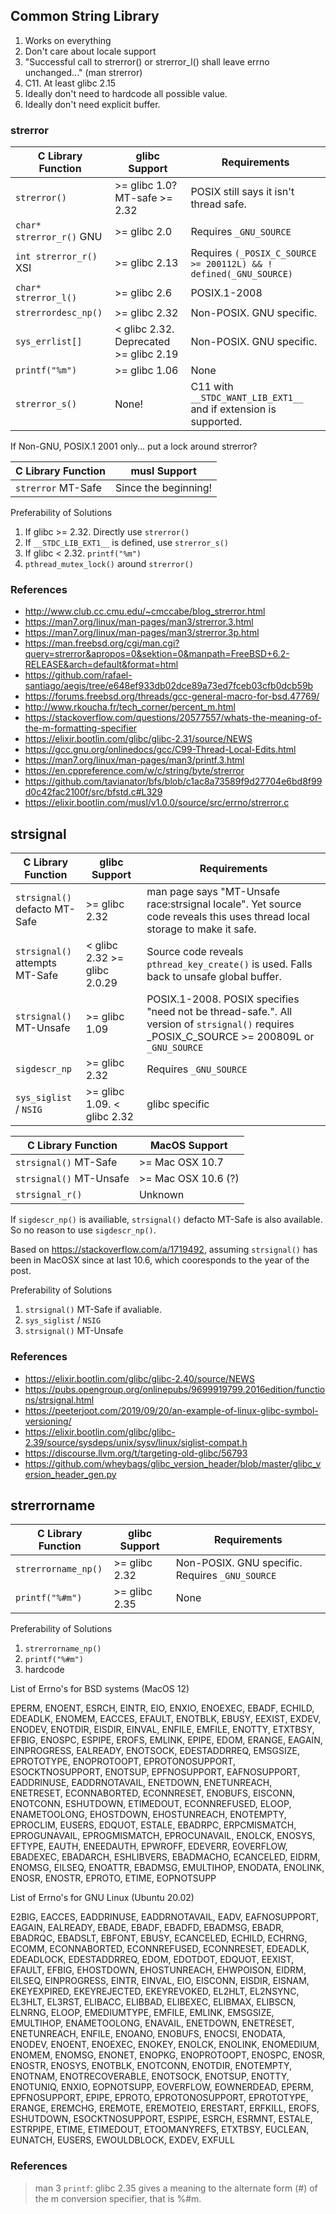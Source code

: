 ## Common String Library

1. Works on everything
2. Don't care about locale support
3. "Successful call to strerror() or strerror_l() shall leave errno unchanged..." (man strerror)
4. C11. At least glibc 2.15
5. Ideally don't need to hardcode all possible value.
6. Ideally don't need explicit buffer.

### strerror

| C Library Function       | glibc Support                          | Requirements                                                      |
| ------------------------ | -------------------------------------- | ----------------------------------------------------------------- |
| `strerror()`             | >= glibc 1.0? MT-safe >= 2.32          | POSIX still says it isn't thread safe.                            |
| `char* strerror_r()` GNU | >= glibc 2.0                           | Requires `_GNU_SOURCE`                                            |
| `int strerror_r()` XSI   | >= glibc 2.13                          | Requires `(_POSIX_C_SOURCE >= 200112L) && ! defined(_GNU_SOURCE)` |
| `char* strerror_l()`     | >= glibc 2.6                           | POSIX.1-2008                                                      |
| `strerrordesc_np()`      | >= glibc 2.32                          | Non-POSIX. GNU specific.                                          |
| `sys_errlist[]`          | < glibc 2.32. Deprecated >= glibc 2.19 | Non-POSIX. GNU specific.                                          |
| `printf("%m")`           | >= glibc 1.06                          | None                                                              |
| `strerror_s()`           | None!                                  | C11 with `__STDC_WANT_LIB_EXT1__` and if extension is supported.  |

If Non-GNU, POSIX.1 2001 only... put a lock around strerror?


| C Library Function | musl Support         |
| ------------------ | -------------------- |
| `strerror` MT-Safe | Since the beginning! |


Preferability of Solutions
1. If glibc >= 2.32. Directly use `strerror()`
2. If `__STDC_LIB_EXT1__` is defined, use `strerror_s()`
3. If glibc < 2.32. `printf("%m")`
4. `pthread_mutex_lock()` around `strerror()`

### References

 - http://www.club.cc.cmu.edu/~cmccabe/blog_strerror.html
 - https://man7.org/linux/man-pages/man3/strerror.3.html
 - https://man7.org/linux/man-pages/man3/strerror.3p.html
 - https://man.freebsd.org/cgi/man.cgi?query=strerror&apropos=0&sektion=0&manpath=FreeBSD+6.2-RELEASE&arch=default&format=html
 - https://github.com/rafael-santiago/aegis/tree/e648ef933db02dce89a73ed7fceb03cfb0dcb59b
 - https://forums.freebsd.org/threads/gcc-general-macro-for-bsd.47769/
 - http://www.rkoucha.fr/tech_corner/percent_m.html
 - https://stackoverflow.com/questions/20577557/whats-the-meaning-of-the-m-formatting-specifier
 - https://elixir.bootlin.com/glibc/glibc-2.31/source/NEWS
 - https://gcc.gnu.org/onlinedocs/gcc/C99-Thread-Local-Edits.html
 - https://man7.org/linux/man-pages/man3/printf.3.html
 - https://en.cppreference.com/w/c/string/byte/strerror
 - https://github.com/tavianator/bfs/blob/c1ac8a73589f9d27704e6bd8f99d0c42fac2100f/src/bfstd.c#L329
 - https://elixir.bootlin.com/musl/v1.0.0/source/src/errno/strerror.c

## strsignal

| C Library Function                  | glibc Support                | Requirements                                                                                                                                |
| ----------------------------------- | ---------------------------- | ------------------------------------------------------------------------------------------------------------------------------------------- |
| `strsignal()` <br> defacto MT-Safe  | >= glibc 2.32                | man page says "MT-Unsafe race:strsignal locale". Yet source code reveals this uses thread local storage to make it safe.                    |
| `strsignal()` <br> attempts MT-Safe | < glibc 2.32 >= glibc 2.0.29 | Source code reveals `pthread_key_create()` is used. Falls back to unsafe global buffer.                                                     |
| `strsignal()` <br> MT-Unsafe        | >= glibc 1.09                | POSIX.1-2008. POSIX specifies "need not be thread-safe.". All version of `strsignal()` requires _POSIX_C_SOURCE >= 200809L or `_GNU_SOURCE` |
| `sigdescr_np`                       | >= glibc 2.32                | Requires `_GNU_SOURCE`                                                                                                                      |
| `sys_siglist` / `NSIG`              | >= glibc 1.09. < glibc 2.32  | glibc specific                                                                                                                              |

| C Library Function      | MacOS Support       |
| ----------------------- | ------------------- |
| `strsignal()` MT-Safe   | >= Mac OSX 10.7     |
| `strsignal()` MT-Unsafe | >= Mac OSX 10.6 (?) |
| `strsignal_r()`         | Unknown             |

If `sigdescr_np()` is availiable, `strsignal()` defacto MT-Safe is also available.
So no reason to use `sigdescr_np()`.

Based on https://stackoverflow.com/a/1719492, assuming `strsignal()` has
been in MacOSX since at last 10.6, which cooresponds to the year of the post.

Preferability of Solutions

1. `strsignal()` MT-Safe if avaliable.
2. `sys_siglist` / `NSIG`
3. `strsignal()` MT-Unsafe

### References

 - https://elixir.bootlin.com/glibc/glibc-2.40/source/NEWS
 - https://pubs.opengroup.org/onlinepubs/9699919799.2016edition/functions/strsignal.html
 - https://peeterjoot.com/2019/09/20/an-example-of-linux-glibc-symbol-versioning/
 - https://elixir.bootlin.com/glibc/glibc-2.39/source/sysdeps/unix/sysv/linux/siglist-compat.h
 - https://discourse.llvm.org/t/targeting-old-glibc/56793
 - https://github.com/wheybags/glibc_version_header/blob/master/glibc_version_header_gen.py

## strerrorname

| C Library Function  | glibc Support | Requirements                                    |
| ------------------- | ------------- | ----------------------------------------------- |
| `strerrorname_np()` | >= glibc 2.32 | Non-POSIX. GNU specific. Requires `_GNU_SOURCE` |
| `printf("%#m")`     | >= glibc 2.35 | None                                            |

Preferability of Solutions
1. `strerrorname_np()`
2. `printf("%#m")`
3. hardcode

List of Errno's for BSD systems (MacOS 12)

EPERM, ENOENT, ESRCH, EINTR, EIO, ENXIO, ENOEXEC, EBADF, ECHILD, EDEADLK, ENOMEM, EACCES, EFAULT,
ENOTBLK, EBUSY, EEXIST, EXDEV, ENODEV, ENOTDIR, EISDIR, EINVAL, ENFILE, EMFILE, ENOTTY, ETXTBSY,
EFBIG, ENOSPC, ESPIPE, EROFS, EMLINK, EPIPE, EDOM, ERANGE, EAGAIN, EINPROGRESS, EALREADY, ENOTSOCK,
EDESTADDRREQ, EMSGSIZE, EPROTOTYPE, ENOPROTOOPT, EPROTONOSUPPORT, ESOCKTNOSUPPORT, ENOTSUP,
EPFNOSUPPORT, EAFNOSUPPORT, EADDRINUSE, EADDRNOTAVAIL, ENETDOWN, ENETUNREACH, ENETRESET,
ECONNABORTED, ECONNRESET, ENOBUFS, EISCONN, ENOTCONN, ESHUTDOWN, ETIMEDOUT, ECONNREFUSED, ELOOP,
ENAMETOOLONG,  EHOSTDOWN, EHOSTUNREACH, ENOTEMPTY, EPROCLIM, EUSERS, EDQUOT, ESTALE, EBADRPC,
ERPCMISMATCH,  EPROGUNAVAIL, EPROGMISMATCH, EPROCUNAVAIL, ENOLCK, ENOSYS, EFTYPE, EAUTH, ENEEDAUTH,
EPWROFF, EDEVERR, EOVERFLOW, EBADEXEC, EBADARCH, ESHLIBVERS, EBADMACHO, ECANCELED, EIDRM, ENOMSG,
EILSEQ, ENOATTR, EBADMSG, EMULTIHOP, ENODATA, ENOLINK, ENOSR, ENOSTR, EPROTO, ETIME, EOPNOTSUPP

List of Errno's for GNU Linux (Ubuntu 20.02)

E2BIG, EACCES, EADDRINUSE, EADDRNOTAVAIL, EADV, EAFNOSUPPORT, EAGAIN, EALREADY, EBADE, EBADF,
EBADFD, EBADMSG, EBADR, EBADRQC, EBADSLT, EBFONT, EBUSY, ECANCELED, ECHILD, ECHRNG, ECOMM,
ECONNABORTED, ECONNREFUSED, ECONNRESET, EDEADLK, EDEADLOCK, EDESTADDRREQ, EDOM, EDOTDOT,
EDQUOT, EEXIST, EFAULT, EFBIG, EHOSTDOWN, EHOSTUNREACH, EHWPOISON, EIDRM, EILSEQ, EINPROGRESS,
EINTR, EINVAL, EIO, EISCONN, EISDIR, EISNAM, EKEYEXPIRED, EKEYREJECTED, EKEYREVOKED, EL2HLT,
EL2NSYNC, EL3HLT, EL3RST, ELIBACC, ELIBBAD, ELIBEXEC, ELIBMAX, ELIBSCN, ELNRNG, ELOOP,
EMEDIUMTYPE, EMFILE, EMLINK, EMSGSIZE, EMULTIHOP, ENAMETOOLONG, ENAVAIL, ENETDOWN, ENETRESET,
ENETUNREACH, ENFILE, ENOANO, ENOBUFS, ENOCSI, ENODATA, ENODEV, ENOENT, ENOEXEC, ENOKEY,
ENOLCK, ENOLINK, ENOMEDIUM, ENOMEM, ENOMSG, ENONET, ENOPKG, ENOPROTOOPT, ENOSPC, ENOSR,
ENOSTR, ENOSYS, ENOTBLK, ENOTCONN, ENOTDIR, ENOTEMPTY, ENOTNAM, ENOTRECOVERABLE, ENOTSOCK,
ENOTSUP, ENOTTY, ENOTUNIQ, ENXIO, EOPNOTSUPP, EOVERFLOW, EOWNERDEAD, EPERM, EPFNOSUPPORT,
EPIPE, EPROTO, EPROTONOSUPPORT, EPROTOTYPE, ERANGE, EREMCHG, EREMOTE, EREMOTEIO, ERESTART,
ERFKILL, EROFS, ESHUTDOWN, ESOCKTNOSUPPORT, ESPIPE, ESRCH, ESRMNT, ESTALE, ESTRPIPE, ETIME,
ETIMEDOUT, ETOOMANYREFS, ETXTBSY, EUCLEAN, EUNATCH, EUSERS, EWOULDBLOCK, EXDEV, EXFULL

### References

> man 3 `printf`: glibc 2.35 gives a meaning to the alternate form (#) of the m conversion specifier, that is %#m.
